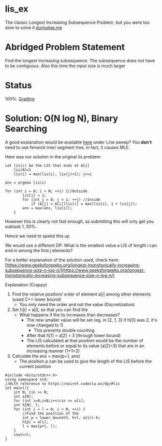 # lis_ex
The classic Longest Increasing Subsequence Problem, but you were too slow to solve it
[dunjudge.me](https://dunjudge.me/analysis/problems/68/)

# Abridged Problem Statement
Find the longest increasing subsequence. The subsequence does not have to be contiguous. Also this time the input size is much larger

# Status 
100%. [Grading](https://dunjudge.me/analysis/submissions/716514/)

# Solution: O(N log N), Binary Searching
A good explanation would be available [here](https://drive.google.com/drive/folders/1hTvkuQTgpJRWgQkdqB_WRtPMGezI2lRW) under Line sweep? You **don't** need to use fenwick tree/ segment tree, in fact, it causes MLE.

Here was our solution in the original lis problem:
```
Let lis(i) be the LIS that ends at A[i]
	lis(0)=1
	lis(i) = max(lis(i), lis(j)+1); j<=i
	
ans = argmax lis(i)
```
```
for (int i = 0; i < N; ++i) {//Outside
        lis[i] = 1;
        for (int j = 0; j < i; ++j) //Inside
            if (A[j] < A[i])lis[i] = max(lis[i], 1 + lis[j]);
        ans = max(ans, lis[i]);
    }
```

However this is clearly not fast enough, as submitting this will only get you subtask 1, 50%. 

Hence we need to speed this up

We would use a different DP: 
What is the smallest value a LIS of length i can end in among the first j
elements?

For a better explanation of the solution used, check here: [https://www.geeksforgeeks.org/longest-monotonically-increasing-subsequence-size-n-log-n/](https://www.geeksforgeeks.org/longest-monotonically-increasing-subsequence-size-n-log-n/)

Explanation (Crappy)
1. Find the relative position/ order of element a[i] among other elements (used C++ lower bound)
	* You only need the order and not the value (Discretization)
2. Set h[i] = a[i], so that you can find the 
	* What happens if the lis increases than decreases?
		* The new smaller value will be set (eg. in [2, 1, 3] if h[0] was 2, it's now changed to 1)
			* This prevents double counting
		* After that h[1] = a[2] = 3 (through lower bound)
		* The LIS calculated at that position would be the number of elements before or equal to its value (a[2]=3) that are in an increasing manner (1+1=2)
3.  Calculate the ans = max(p+1, ans)
	* The position p can be used to give the length of the LIS before the current position
```
#include <bits/stdc++.h>
using namespace std;
//With reference to https://noiref.codecla.ws/dp/#lis
int main(){
    int N; cin >> N;
    int a[N];
    for (int i=0;i<N;i++)cin >> a[i];
    int h[N], l;
    for (int i = l = 0; i < N; ++i) {
        //Find the position of the 
        int p = lower_bound(h, h+l, a[i])-h; 
        h[p] = a[i];
        l = max(p+1, l);
    }
    cout<<l;
}
```